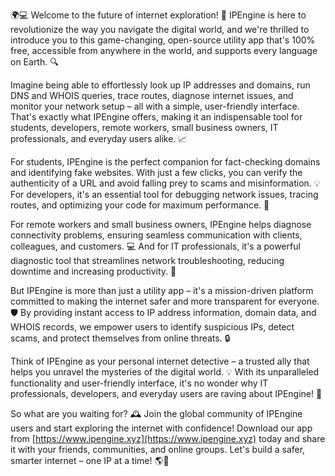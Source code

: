 🌍💻 Welcome to the future of internet exploration! 🚀 IPEngine is here to revolutionize the way you navigate the digital world, and we're thrilled to introduce you to this game-changing, open-source utility app that's 100% free, accessible from anywhere in the world, and supports every language on Earth. 🔍

Imagine being able to effortlessly look up IP addresses and domains, run DNS and WHOIS queries, trace routes, diagnose internet issues, and monitor your network setup – all with a simple, user-friendly interface. That's exactly what IPEngine offers, making it an indispensable tool for students, developers, remote workers, small business owners, IT professionals, and everyday users alike. 📈

For students, IPEngine is the perfect companion for fact-checking domains and identifying fake websites. With just a few clicks, you can verify the authenticity of a URL and avoid falling prey to scams and misinformation. 💡 For developers, it's an essential tool for debugging network issues, tracing routes, and optimizing your code for maximum performance. 🚀

For remote workers and small business owners, IPEngine helps diagnose connectivity problems, ensuring seamless communication with clients, colleagues, and customers. 💻 And for IT professionals, it's a powerful diagnostic tool that streamlines network troubleshooting, reducing downtime and increasing productivity. 💪

But IPEngine is more than just a utility app – it's a mission-driven platform committed to making the internet safer and more transparent for everyone. 🛡️ By providing instant access to IP address information, domain data, and WHOIS records, we empower users to identify suspicious IPs, detect scams, and protect themselves from online threats. 🔒

Think of IPEngine as your personal internet detective – a trusted ally that helps you unravel the mysteries of the digital world. 💡 With its unparalleled functionality and user-friendly interface, it's no wonder why IT professionals, developers, and everyday users are raving about IPEngine! 🤩

So what are you waiting for? 🕰️ Join the global community of IPEngine users and start exploring the internet with confidence! Download our app from [https://www.ipengine.xyz](https://www.ipengine.xyz) today and share it with your friends, communities, and online groups. Let's build a safer, smarter internet – one IP at a time! 🌎💪